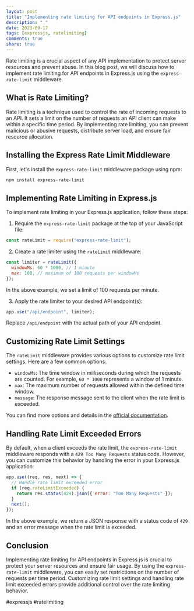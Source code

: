 ```yaml
---
layout: post
title: "Implementing rate limiting for API endpoints in Express.js"
description: " "
date: 2023-09-17
tags: [expressjs, ratelimiting]
comments: true
share: true
---
```


Rate limiting is a crucial aspect of any API implementation to protect server resources and prevent abuse. In this blog post, we will discuss how to implement rate limiting for API endpoints in Express.js using the `express-rate-limit` middleware.

## What is Rate Limiting?

Rate limiting is a technique used to control the rate of incoming requests to an API. It sets a limit on the number of requests an API client can make within a specific time period. By implementing rate limiting, you can prevent malicious or abusive requests, distribute server load, and ensure fair resource allocation.

## Installing the Express Rate Limit Middleware

First, let's install the `express-rate-limit` middleware package using npm:

```bash
npm install express-rate-limit
```

## Implementing Rate Limiting in Express.js

To implement rate limiting in your Express.js application, follow these steps:

1. Require the `express-rate-limit` package at the top of your JavaScript file:

```javascript
const rateLimit = require("express-rate-limit");
```

2. Create a rate limiter using the `rateLimit` middleware:

```javascript
const limiter = rateLimit({
  windowMs: 60 * 1000, // 1 minute
  max: 100, // maximum of 100 requests per windowMs
});
```

In the above example, we set a limit of 100 requests per minute.

3. Apply the rate limiter to your desired API endpoint(s):

```javascript
app.use("/api/endpoint", limiter);
```

Replace `/api/endpoint` with the actual path of your API endpoint.

## Customizing Rate Limit Settings

The `rateLimit` middleware provides various options to customize rate limit settings. Here are a few common options:

- `windowMs`: The time window in milliseconds during which the requests are counted. For example, `60 * 1000` represents a window of 1 minute.
- `max`: The maximum number of requests allowed within the defined time window.
- `message`: The response message sent to the client when the rate limit is exceeded.

You can find more options and details in the [official documentation](https://www.npmjs.com/package/express-rate-limit).

## Handling Rate Limit Exceeded Errors

By default, when a client exceeds the rate limit, the `express-rate-limit` middleware responds with a `429 Too Many Requests` status code. However, you can customize this behavior by handling the error in your Express.js application:

```javascript
app.use((req, res, next) => {
  // Handle rate limit exceeded error
  if (req.rateLimitExceeded) {
    return res.status(429).json({ error: "Too Many Requests" });
  }
  next();
});
```

In the above example, we return a JSON response with a status code of `429` and an error message when the rate limit is exceeded.

## Conclusion

Implementing rate limiting for API endpoints in Express.js is crucial to protect your server resources and ensure fair usage. By using the `express-rate-limit` middleware, you can easily set restrictions on the number of requests per time period. Customizing rate limit settings and handling rate limit exceeded errors provide additional control over the rate limiting behavior.

#expressjs #ratelimiting
